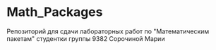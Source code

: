 # Math_Packages
Репозиторий для сдачи лабораторных работ по "Математическим пакетам" студентки группы 9382 Сорочиной Марии
